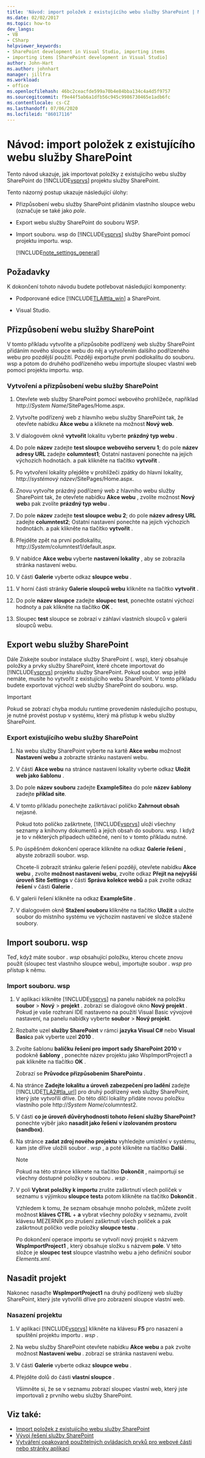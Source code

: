 ```yaml
---
title: 'Návod: import položek z existujícího webu služby SharePoint | Microsoft Docs'
ms.date: 02/02/2017
ms.topic: how-to
dev_langs:
- VB
- CSharp
helpviewer_keywords:
- SharePoint development in Visual Studio, importing items
- importing items [SharePoint development in Visual Studio]
author: John-Hart
ms.author: johnhart
manager: jillfra
ms.workload:
- office
ms.openlocfilehash: 46bc2ceacfde599a70b4e84bba134c4a4d5f9757
ms.sourcegitcommit: f9e44f5ab6a1dfb56c945c9986730465e1adb6fc
ms.contentlocale: cs-CZ
ms.lasthandoff: 07/06/2020
ms.locfileid: "86017116"
---
```

# <a name="walkthrough-import-items-from-an-existing-sharepoint-site"></a>Návod: import položek z existujícího webu služby SharePoint
  Tento návod ukazuje, jak importovat položky z existujícího webu služby SharePoint do [!INCLUDE[vsprvs](../sharepoint/includes/vsprvs-md.md)] projektu služby SharePoint.

 Tento názorný postup ukazuje následující úlohy:

- Přizpůsobení webu služby SharePoint přidáním vlastního sloupce webu (označuje se také jako *pole*.

- Export webu služby SharePoint do souboru WSP.

- Import souboru. wsp do [!INCLUDE[vsprvs](../sharepoint/includes/vsprvs-md.md)] služby SharePoint pomocí projektu importu. wsp.

  [!INCLUDE[note_settings_general](../sharepoint/includes/note-settings-general-md.md)]

## <a name="prerequisites"></a>Požadavky
 K dokončení tohoto návodu budete potřebovat následující komponenty:

- Podporované edice [!INCLUDE[TLA#tla_win](../sharepoint/includes/tlasharptla-win-md.md)] a SharePoint.

- Visual Studio.

## <a name="customize-a-sharepoint-site"></a>Přizpůsobení webu služby SharePoint
 V tomto příkladu vytvoříte a přizpůsobíte podřízený web služby SharePoint přidáním nového sloupce webu do něj a vytvořením dalšího podřízeného webu pro pozdější použití. Později exportujte první podlokalitu do souboru. wsp a potom do druhého podřízeného webu importujte sloupec vlastní web pomocí projektu importu. wsp.

### <a name="to-create-and-customize-a-sharepoint-site"></a>Vytvoření a přizpůsobení webu služby SharePoint

1. Otevřete web služby SharePoint pomocí webového prohlížeče, například http://<em>System Name</em>/SitePages/Home.aspx.

2. Vytvořte podřízený web z hlavního webu služby SharePoint tak, že otevřete nabídku **Akce webu** a kliknete na možnost **Nový web**.

3. V dialogovém okně **vytvořit** lokalitu vyberte **prázdný typ webu** .

4. Do pole **název** zadejte **test sloupce webového serveru 1**; do pole **název adresy URL** zadejte **columntest1**; Ostatní nastavení ponechte na jejich výchozích hodnotách. a pak klikněte na tlačítko **vytvořit** .

5. Po vytvoření lokality přejděte v prohlížeči zpátky do hlavní lokality, http://<em>systémový název</em>/SitePages/Home.aspx.

6. Znovu vytvořte prázdný podřízený web z hlavního webu služby SharePoint tak, že otevřete nabídku **Akce webu** , zvolíte možnost **Nový web**a pak zvolíte **prázdný typ webu** .

7. Do pole **název** zadejte **test sloupce webu 2**; do pole **název adresy URL** zadejte **columntest2**; Ostatní nastavení ponechte na jejich výchozích hodnotách. a pak klikněte na tlačítko **vytvořit** .

8. Přejděte zpět na první podlokalitu, http://<em>System</em>/columntest1/default.aspx.

9. V nabídce **Akce webu** vyberte **nastavení lokality** , aby se zobrazila stránka nastavení webu.

10. V části **Galerie** vyberte odkaz **sloupce webu** .

11. V horní části stránky **Galerie sloupců webu** klikněte na tlačítko **vytvořit** .

12. Do pole **název sloupce** zadejte **sloupec test**, ponechte ostatní výchozí hodnoty a pak klikněte na tlačítko **OK** .

13. Sloupec **test** sloupce se zobrazí v záhlaví vlastních sloupců v galerii sloupců webu.

## <a name="exporting-the-sharepoint-site"></a>Export webu služby SharePoint
 Dále Získejte soubor instalace služby SharePoint (. wsp), který obsahuje položky a prvky služby SharePoint, které chcete importovat do [!INCLUDE[vsprvs](../sharepoint/includes/vsprvs-md.md)] projektu služby SharePoint. Pokud soubor. wsp ještě nemáte, musíte ho vytvořit z existujícího webu SharePoint. V tomto příkladu budete exportovat výchozí web služby SharePoint do souboru. wsp.

> [!IMPORTANT]
> Pokud se zobrazí chyba modulu runtime provedením následujícího postupu, je nutné provést postup v systému, který má přístup k webu služby SharePoint.

### <a name="to-export-an-existing-sharepoint-site"></a>Export existujícího webu služby SharePoint

1. Na webu služby SharePoint vyberte na kartě **Akce webu** možnost **Nastavení webu** a zobrazte stránku nastavení webu.

2. V části **Akce webu** na stránce nastavení lokality vyberte odkaz **Uložit web jako šablonu** .

3. Do pole **název souboru** zadejte **ExampleSite**a do pole **název šablony** zadejte **příklad site**.

4. V tomto příkladu ponechejte zaškrtávací políčko **Zahrnout obsah** nejasné.

     Pokud toto políčko zaškrtnete, [!INCLUDE[vsprvs](../sharepoint/includes/vsprvs-md.md)] uloží všechny seznamy a knihovny dokumentů a jejich obsah do souboru. wsp. I když je to v některých případech užitečné, není to v tomto příkladu nutné.

5. Po úspěšném dokončení operace klikněte na odkaz **Galerie řešení** , abyste zobrazili soubor. wsp.

     Chcete-li zobrazit stránku galerie řešení později, otevřete nabídku **Akce webu** , zvolte **možnost nastavení webu**, zvolte odkaz **Přejít na nejvyšší úroveň Site Settings** v části **Správa kolekce webů** a pak zvolte odkaz **řešení** v části **Galerie** .

6. V galerii řešení klikněte na odkaz **ExampleSite** .

7. V dialogovém okně **Stažení souboru** klikněte na tlačítko **Uložit** a uložte soubor do místního systému ve výchozím nastavení ve složce stažené soubory.

## <a name="import-the-wsp-file"></a>Import souboru. wsp
 Teď, když máte soubor *. wsp* obsahující položku, kterou chcete znovu použít (sloupec test vlastního sloupce webu), importujte soubor *. wsp* pro přístup k němu.

### <a name="to-import-a-wsp-file"></a>Import souboru. wsp

1. V aplikaci klikněte [!INCLUDE[vsprvs](../sharepoint/includes/vsprvs-md.md)] na panelu nabídek na položku **soubor**  >  **Nový**  >  **projekt** . zobrazí se dialogové okno **Nový projekt** . Pokud je vaše rozhraní IDE nastaveno na použití Visual Basic vývojové nastavení, na panelu nabídky vyberte **soubor**  >  **Nový projekt**.

2. Rozbalte uzel **služby SharePoint** v rámci **jazyka Visual C#** nebo **Visual Basic**a pak vyberte uzel **2010** .

3. Zvolte šablonu **balíčku řešení pro import sady SharePoint 2010** v podokně **šablony** , ponechte název projektu jako WspImportProject1 a pak klikněte na tlačítko **OK** .

    Zobrazí se **Průvodce přizpůsobením SharePointu** .

4. Na stránce **Zadejte lokalitu a úroveň zabezpečení pro ladění** zadejte [!INCLUDE[TLA2#tla_url](../sharepoint/includes/tla2sharptla-url-md.md)] pro druhý podřízený web služby SharePoint, který jste vytvořili dříve. Do této dílčí lokality přidáte novou položku vlastního pole http://<em>System Name</em>/columntest2.

5. V části **co je úroveň důvěryhodnosti tohoto řešení služby SharePoint?** ponechte výběr jako **nasadit jako řešení v izolovaném prostoru (sandbox)**.

6. Na stránce **zadat zdroj nového projektu** vyhledejte umístění v systému, kam jste dříve uložili soubor *. wsp* , a poté klikněte na tlačítko **Další** .

   > [!NOTE]
   > Pokud na této stránce kliknete na tlačítko **Dokončit** , naimportují se všechny dostupné položky v souboru *. wsp* .

7. V poli **Vybrat položky k importu** zrušte zaškrtnutí všech políček v seznamu s výjimkou **sloupce test**a potom klikněte na tlačítko **Dokončit** .

    Vzhledem k tomu, že seznam obsahuje mnoho položek, můžete zvolit možnost **kláves CTRL** + **a** vybrat všechny položky v seznamu, zvolit klávesu MEZERNÍK pro zrušení zaškrtnutí všech políček a pak zaškrtnout políčko vedle položky **sloupce testu** .

    Po dokončení operace importu se vytvoří nový projekt s názvem **WspImportProject1** , který obsahuje složku s názvem **pole**. V této složce je **sloupec test** sloupce vlastního webu a jeho definiční soubor *Elements.xml*.

## <a name="deploy-the-project"></a>Nasadit projekt
 Nakonec nasaďte **WspImportProject1** na druhý podřízený web služby SharePoint, který jste vytvořili dříve pro zobrazení sloupce vlastní web.

### <a name="to-deploy-the-project"></a>Nasazení projektu

1. V aplikaci [!INCLUDE[vsprvs](../sharepoint/includes/vsprvs-md.md)] klikněte na klávesu **F5** pro nasazení a spuštění projektu importu *. wsp* .

2. Na webu služby SharePoint otevřete nabídku **Akce webu** a pak zvolte možnost **Nastavení webu** . zobrazí se stránka nastavení webu.

3. V části **Galerie** vyberte odkaz **sloupce webu** .

4. Přejděte dolů do části **vlastní sloupce** .

     Všimněte si, že se v seznamu zobrazí sloupec vlastní web, který jste importovali z prvního webu služby SharePoint.

## <a name="see-also"></a>Viz také:
- [Import položek z existujícího webu služby SharePoint](../sharepoint/importing-items-from-an-existing-sharepoint-site.md)
- [Vývoj řešení služby SharePoint](../sharepoint/developing-sharepoint-solutions.md)
- [Vytváření opakovaně použitelných ovládacích prvků pro webové části nebo stránky aplikací](../sharepoint/creating-reusable-controls-for-web-parts-or-application-pages.md)
